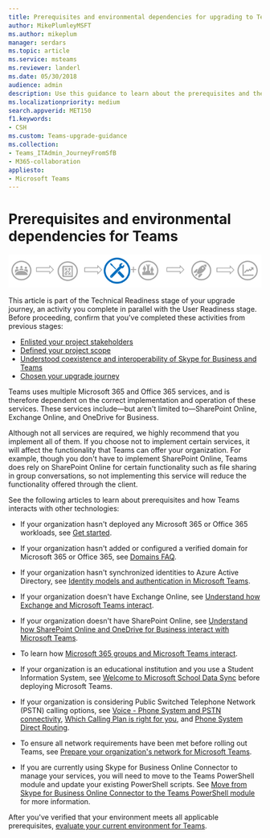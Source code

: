 ```yaml
---
title: Prerequisites and environmental dependencies for upgrading to Teams 
author: MikePlumleyMSFT
ms.author: mikeplum
manager: serdars
ms.topic: article
ms.service: msteams
ms.reviewer: landerl
ms.date: 05/30/2018
audience: admin
description: Use this guidance to learn about the prerequisites and the environmental dependencies for deploying Teams in your organization 
ms.localizationpriority: medium
search.appverid: MET150
f1.keywords:
- CSH
ms.custom: Teams-upgrade-guidance
ms.collection: 
- Teams_ITAdmin_JourneyFromSfB
- M365-collaboration
appliesto:
- Microsoft Teams
---
```


# Prerequisites and environmental dependencies for Teams

![Upgrade journey diagram, emphasizing the Technical Readiness stage.](media/upgrade-banner-tech-readiness.png "Stages of the upgrade journey, with emphasis on the Technical Readiness stage")

This article is part of the Technical Readiness stage of your upgrade journey, an activity you complete in parallel with the User Readiness stage. Before proceeding, confirm that you've completed these activities from previous stages:

- [Enlisted your project stakeholders](upgrade-enlist-stakeholders.md)
- [Defined your project scope](./upgrade-define-project-scope.md)
- [Understood coexistence and interoperability of Skype for Business and Teams](./teams-and-skypeforbusiness-coexistence-and-interoperability.md)
- [Chosen your upgrade journey](upgrade-and-coexistence-of-skypeforbusiness-and-teams.md)

Teams uses multiple Microsoft 365 and Office 365 services, and is therefore dependent on the correct implementation and operation of these services. These services include—but aren't limited to—SharePoint Online, Exchange Online, and OneDrive for Business.

Although not all services are required, we highly recommend that you implement all of them. If you choose not to implement certain services, it will affect the functionality that Teams can offer your organization. For example, though you don't have to implement SharePoint Online, Teams does rely on SharePoint Online for certain functionality such as file sharing in group conversations, so not implementing this service will reduce the functionality offered through the client.

See the following articles to learn about prerequisites and how Teams interacts with other technologies:

- If your organization hasn't deployed any Microsoft 365 or Office 365 workloads, see [Get started](https://support.office.com/article/Get-started-with-Office-365-for-Business-d6466f0d-5d13-464a-adcb-00906ae87029).

- If your organization hasn't added or configured a verified domain for Microsoft 365 or Office 365, see [Domains FAQ](https://support.office.com/article/Verify-your-Office-365-domain-to-prove-ownership-nonprofit-or-education-status-or-to-activate-yammer-87d1844e-aa47-4dc0-a61b-1b773fd4e590).

- If your organization hasn't synchronized identities to Azure Active Directory, see [Identity models and authentication in Microsoft Teams](identify-models-authentication.md).

- If your organization doesn't have Exchange Online, see [Understand how Exchange and Microsoft Teams interact](exchange-teams-interact.md).

- If your organization doesn't have SharePoint Online, see [Understand how SharePoint Online and OneDrive for Business interact with Microsoft Teams](SharePoint-OneDrive-interact.md).

- To learn how [Microsoft 365 groups and Microsoft Teams interact](Office-365-groups.md).

- If your organization is an educational institution and you use a Student Information System, see [Welcome to Microsoft School Data Sync](/schooldatasync) before deploying Microsoft Teams.

- If your organization is considering Public Switched Telephone Network (PSTN) calling options, see [Voice - Phone System and PSTN connectivity](cloud-voice-landing-page.md), [Which Calling Plan is right for you](calling-plan-landing-page.md), and [Phone System Direct Routing](direct-routing-landing-page.md).

- To ensure all network requirements have been met before rolling out Teams, see [Prepare your organization's network for Microsoft Teams](prepare-network.md).

- If you are currently using Skype for Business Online Connector to manage your services, you will need to move to the Teams PowerShell module and update your existing PowerShell scripts. See [Move from Skype for Business Online Connector to the Teams PowerShell module](teams-powershell-move-from-sfbo.md) for more information.

After you've verified that your environment meets all applicable prerequisites, [evaluate your current environment for Teams](upgrade-plan-journey-evaluate-environment.md).
